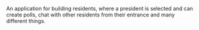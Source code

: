 An application for building residents, where a president is selected and can create polls, chat with other residents from their entrance and many different things.
